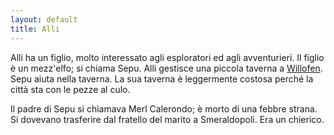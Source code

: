 ```yaml
---
layout: default
title: Alli
---
```


Alli ha un figlio, molto interessato agli esploratori ed agli avventurieri. Il figlio è un mezz'elfo; si chiama Sepu. 
Alli gestisce una piccola taverna a [Willofen](Places/Places.md). Sepu aiuta nella taverna. La sua taverna è leggermente costosa perché la città sta con le pezze al culo.

Il padre di Sepu si chiamava Merl Calerondo; è morto di una febbre strana. Si dovevano trasferire dal fratello del marito a Smeraldopoli. Era un chierico.
